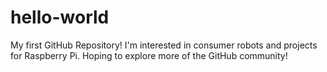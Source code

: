 hello-world
===========

My first GitHub Repository!
I'm interested in consumer robots and projects for Raspberry Pi. Hoping to explore more of the GitHub community!
